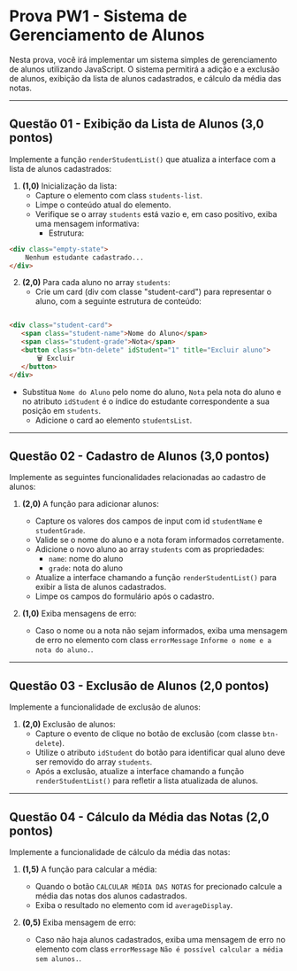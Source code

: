 # Prova PW1 - Sistema de Gerenciamento de Alunos

Nesta prova, você irá implementar um sistema simples de gerenciamento de alunos utilizando JavaScript. O sistema permitirá a adição e a exclusão de alunos, exibição da lista de alunos cadastrados, e cálculo da média das notas.

---

## Questão 01 - Exibição da Lista de Alunos (3,0 pontos)

Implemente a função `renderStudentList()` que atualiza a interface com a lista de alunos cadastrados:

1. **(1,0)** Inicialização da lista:
   - Capture o elemento com class `students-list`.
   - Limpe o conteúdo atual do elemento.
   - Verifique se o array `students` está vazio e, em caso positivo, exiba uma mensagem informativa:
     - Estrutura: 

```html
<div class="empty-state">
    Nenhum estudante cadastrado...
</div>
```

2. **(2,0)** Para cada aluno no array `students`:
   - Crie um card (div com classe "student-card") para representar o aluno, com a seguinte estrutura de conteúdo:

```html

<div class="student-card">
   <span class="student-name">Nome do Aluno</span>
   <span class="student-grade">Nota</span>
   <button class="btn-delete" idStudent="1" title="Excluir aluno">
       🗑️ Excluir
   </button>
</div>

```
- Substitua `Nome do Aluno` pelo nome do aluno, `Nota` pela nota do aluno e no atributo `idStudent` é o índice do estudante correspondente a sua posição em `students`.
   - Adicione o card ao elemento `studentsList`.

---

## Questão 02 - Cadastro de Alunos (3,0 pontos)

Implemente as seguintes funcionalidades relacionadas ao cadastro de alunos:

1. **(2,0)** A função para adicionar alunos:
    - Capture os valores dos campos de input com id `studentName` e `studentGrade`.
    - Valide se o nome do aluno e a nota foram informados corretamente.
    - Adicione o novo aluno ao array `students` com as propriedades:
        - `name`: nome do aluno
        - `grade`: nota do aluno
    - Atualize a interface chamando a função `renderStudentList()` para exibir a lista de alunos cadastrados.
    - Limpe os campos do formulário após o cadastro.

2. **(1,0)** Exiba mensagens de erro:
    - Caso o nome ou a nota não sejam informados, exiba uma mensagem de erro no elemento com class `errorMessage` `Informe o nome e a nota do aluno.`.
---
## Questão 03 - Exclusão de Alunos (2,0 pontos)

Implemente a funcionalidade de exclusão de alunos:

1. **(2,0)** Exclusão de alunos:
   - Capture o evento de clique no botão de exclusão (com classe `btn-delete`).
   - Utilize o atributo `idStudent` do botão para identificar qual aluno deve ser removido do array `students`.
   - Após a exclusão, atualize a interface chamando a função `renderStudentList()` para refletir a lista atualizada de alunos.

---

## Questão 04 - Cálculo da Média das Notas (2,0 pontos)

Implemente a funcionalidade de cálculo da média das notas:

1. **(1,5)** A função para calcular a média:
   - Quando o botão `CALCULAR MÉDIA DAS NOTAS` for precionado calcule a média das notas dos alunos cadastrados.
   - Exiba o resultado no elemento com id `averageDisplay`.

2. **(0,5)** Exiba mensagem de erro:
   - Caso não haja alunos cadastrados, exiba uma mensagem de erro no elemento com class `errorMessage` `Não é possível calcular a média sem alunos.`. 